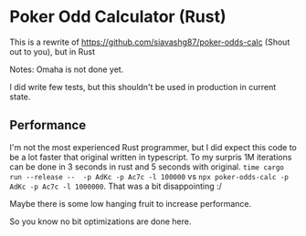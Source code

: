# Poker Odd Calculator (Rust)

This is a rewrite of https://github.com/siavashg87/poker-odds-calc (Shout out to you), but in Rust

Notes: Omaha is not done yet. 

I did write few tests, but this shouldn't be used in production in current state.


## Performance

I'm not the most experienced Rust programmer, but I did expect this code to be a lot faster that original written in typescript. To my surpris 1M iterations can be done in 3 seconds in rust and 5 seconds with original. `time cargo run --release --  -p AdKc -p Ac7c -l 100000` vs `npx poker-odds-calc -p AdKc -p Ac7c -l 1000000`. That was a bit disappointing :/

Maybe there is some low hanging fruit to increase performance.

So you know no bit optimizations are done here. 

